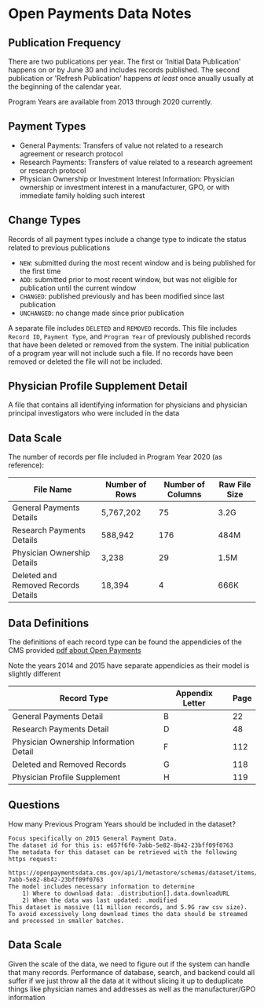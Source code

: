 # Open Payments Data Notes

## Publication Frequency
There are two publications per year. The first or 'Initial Data Publication' happens on or by June 30 and includes records published. The second publication or 'Refresh Publication' happens _at least_ once anually usually at the beginning of the calendar year.

Program Years are available from 2013 through 2020 currently.

## Payment Types
- General Payments: Transfers of value not related to a research agreement or research protocol
- Research Payments: Transfers of value related to a research agreement or research protocol
- Physician Ownership or Investment Interest Information: Physician ownership or investment interest in a manufacturer, GPO, or with immediate family holding such interest

## Change Types
Records of all payment types include a change type to indicate the status related to previous publications

- `NEW`: submitted during the most recent window and is being published for the first time
- `ADD`: submitted prior to most recent window, but was not eligible for publication until the current window
- `CHANGED`: published previously and has been modified since last publication
- `UNCHANGED`: no change made since prior publication

A separate file includes `DELETED` and `REMOVED` records. This file includes `Record ID`, `Payment Type`, and `Program Year` of previously published records that have been deleted or removed from the system.
The initial publication of a program year will not include such a file. If no records have been removed or deleted the file will not be included.

## Physician Profile Supplement Detail
A file that contains all identifying information for physicians and physician principal investigators who were included in the data

## Data Scale
The number of records per file included in Program Year 2020 (as reference):

|File Name|Number of Rows|Number of Columns|Raw File Size|
|---------|--------------|-----------------|-------------|
|General Payments Details|5,767,202|75|3.2G|
|Research Payments Details|588,942|176|484M|
|Physician Ownership Details|3,238|29|1.5M|
|Deleted and Removed Records Details|18,394|4|666K|

## Data Definitions
The definitions of each record type can be found the appendicies of the CMS provided [pdf about Open Payments](https://www.cms.gov/OpenPayments/Downloads/OpenPaymentsDataDictionary.pdf)

Note the years 2014 and 2015 have separate appendicies as their model is slightly different

|Record Type|Appendix Letter|Page|
|-----------|---------------|----|
|General Payments Detail               |B|22|
|Research Payments Detail              |D|48|
|Physician Ownership Information Detail|F|112|
|Deleted and Removed Records           |G|118|
|Physician Profile Supplement          |H|119|

## Questions


How many Previous Program Years should be included in the dataset?

    Focus specifically on 2015 General Payment Data.
    The dataset id for this is: e657f6f0-7abb-5e82-8b42-23bff09f0763
    The metadata for this dataset can be retrieved with the following https request:
        https://openpaymentsdata.cms.gov/api/1/metastore/schemas/dataset/items/e657f6f0-7abb-5e82-8b42-23bff09f0763
    The model includes necessary information to determine
        1) Where to download data: .distribution[].data.downloadURL
        2) When the data was last updated: .modified
    This dataset is massive (11 million records, and 5.9G raw csv size). To avoid excessively long download times the data should be streamed and processed in smaller batches. 
    
## Data Scale
Given the scale of the data, we need to figure out if the system can handle that many records. Performance of database, search, and backend could all suffer if we just throw all the data at it without slicing it up to deduplicate things like physician names and addresses as well as the manufacturer/GPO information

